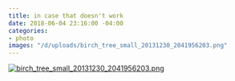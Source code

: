 ```yaml
---
title: in case that doesn't work
date: 2018-06-04 23:16:00 -04:00
categories:
- photo
images: "/d/uploads/birch_tree_small_20131230_2041956203.png"
---
```


[![birch_tree_small_20131230_2041956203.png](/d/uploads/birch_tree_small_20131230_2041956203.png)](/d/uploads/birch_tree_small_20131230_2041956203.png)